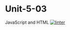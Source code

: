 # Unit-5-03
JavaScript and HTML
[![linter](https://github.com/MaathusanS/Unit-5-03/workflows/linter/badge.svg)](https://github.com/marketplace/actions/super-linter)
